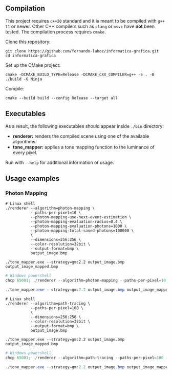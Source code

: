 ## Compilation

This project requires `c++20` standard and it is meant to be compiled
with `g++ 11` or newer. Other C++ compilers such as `clang` or `msvc`
have **not** been tested. The compilation process requires `cmake`.

Clone this repository:
```shell
git clone https://github.com/fernando-lahoz/informatica-grafica.git
cd informatica-grafica
```
Set up the CMake project:
```shell
cmake -DCMAKE_BUILD_TYPE=Release -DCMAKE_CXX_COMPILER=g++ -S . -B ./build -G Ninja
```
Compile:
```shell
cmake --build build --config Release --target all
```

## Executables

As a result, the following executables should appear inside `./bin` directory:
 - **renderer:** renders the compiled scene using one of the available algorithms.
 - **tone_mapper:** applies a tone mapping function to the luminance of every pixel.

Run with `--help` for additional information of usage.

## Usage examples

### Photon Mapping

```shell
# Linux shell
./renderer --algorithm=photon-mapping \
           --paths-per-pixel=10 \
           --photon-mapping-use-next-event-estimation \
           --photon-mapping-evaluation-radius=0.4 \
           --photon-mapping-evaluation-photons=1000 \
           --photon-mapping-total-saved-photons=100000 \
           \
           --dimensions=256:256 \
           --color-resolution=32bit \
           --output-format=bmp \
           output_image.bmp

./tone_mapper.exe --strategy=gm:2.2 output_image.bmp output_image_mapped.bmp
```

```powershell
# Windows powershell
chcp 65001; ./renderer --algorithm=photon-mapping --paths-per-pixel=10 --photon-mapping-use-next-event-estimation --photon-mapping-evaluation-radius=0.4 --photon-mapping-evaluation-photons=1000 --photon-mapping-total-saved-photons=100000 --dimensions=256:256 --color-resolution=32bit --output-format=bmp output_image.bmp

./tone_mapper.exe --strategy=gm:2.2 output_image.bmp output_image_mapped.bmp
```

```shell
# Linux shell
./renderer --algorithm=path-tracing \
           --paths-per-pixel=100 \
           \
           --dimensions=256:256 \
           --color-resolution=32bit \
           --output-format=bmp \
           output_image.bmp

./tone_mapper.exe --strategy=gm:2.2 output_image.bmp output_image_mapped.bmp
```

```powershell
# Windows powershell
chcp 65001; ./renderer --algorithm=path-tracing --paths-per-pixel=100 --dimensions=256:256 --color-resolution=32bit --output-format=bmp output_image.bmp

./tone_mapper.exe --strategy=gm:2.2 output_image.bmp output_image_mapped.bmp
```
